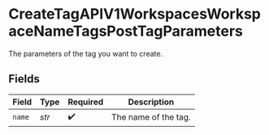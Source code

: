 # CreateTagAPIV1WorkspacesWorkspaceNameTagsPostTagParameters

The parameters of the tag you want to create.


## Fields

| Field                | Type                 | Required             | Description          |
| -------------------- | -------------------- | -------------------- | -------------------- |
| `name`               | *str*                | :heavy_check_mark:   | The name of the tag. |